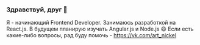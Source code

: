 ### Здравствуй, друг 👋

Я - начинающий Frontend Developer. Занимаюсь разработкой на React.js. В будущем планирую изучать Angular.js и Node.js 😄
Если есть какие-либо вопросы, рад буду помочь - https://vk.com/art_nickel

<!--
**ArtemPonomarev-1994/ArtemPonomarev-1994** is a ✨ _special_ ✨ repository because its `README.md` (this file) appears on your GitHub profile.

Here are some ideas to get you started:

- 🔭 I’m currently working on ...
- 🌱 I’m currently learning ...
- 👯 I’m looking to collaborate on ...
- 🤔 I’m looking for help with ...
- 💬 Ask me about ...
- 📫 How to reach me: ...
- 😄 Pronouns: ...
- ⚡ Fun fact: ...
-->

